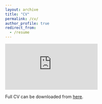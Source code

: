 ```yaml
---
layout: archive
title: "CV"
permalink: /cv/
author_profile: true
redirect_from:
  - /resume
---
```


<embed src="https://gabegomes.github.io/files/GGomes_CV_July_2020_website.pdf" type="application/pdf" />

Full CV can be downloaded from [<u>here</u>](https://gabegomes.github.io/files/GGomes_CV_July_2020_website.pdf).
